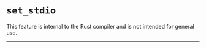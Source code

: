 # `set_stdio`

This feature is internal to the Rust compiler and is not intended for general use.

------------------------
